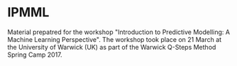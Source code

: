 # IPMML

Material prepatred for the workshop "Introduction to Predictive Modelling: A Machine Learning Perspective". The workshop took place on 21 March at the University of Warwick (UK) as part of the Warwick Q-Steps Method Spring Camp 2017.
